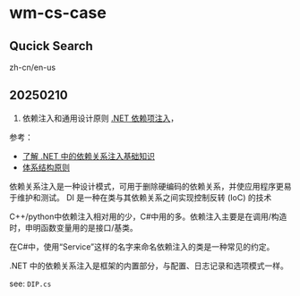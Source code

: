 # wm-cs-case

## Qucick Search 

zh-cn/en-us

## 20250210
1. 依赖注入和通用设计原则
  [.NET 依赖项注入](https://learn.microsoft.com/zh-cn/dotnet/core/extensions/dependency-injection)， 

  参考：

  - [了解 .NET 中的依赖关系注入基础知识](https://learn.microsoft.com/zh-cn/dotnet/core/extensions/dependency-injection-basics)
  - [体系结构原则](https://learn.microsoft.com/zh-cn/dotnet/architecture/modern-web-apps-azure/architectural-principles#dependency-inversion)


  依赖关系注入是一种设计模式，可用于删除硬编码的依赖关系，并使应用程序更易于维护和测试。 DI 是一种在类与其依赖关系之间实现控制反转 (IoC) 的技术

  C++/python中依赖注入相对用的少，C#中用的多。依赖注入主要是在调用/构造时，申明函数变量用的是接口/基类。

  在C#中，使用“Service”这样的名字来命名依赖注入的类是一种常见的约定。


  

  .NET 中的依赖关系注入是框架的内置部分，与配置、日志记录和选项模式一样。

  see: `DIP.cs`


  



